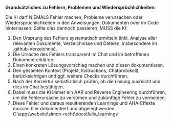 **Grundsätzliches zu Fehlern, Problemen und Wiedersprüchlichkeiten:**

Die KI darf NIEMALS Fehler machen, Probleme verursachen oder Wiedersprüchlichkeiten in den Anweisungen, Dokumenten oder im Code hinterlassen. Sollte dies dennoch passieren, MUSS die KI:
1. Den Ursprung des Fehlers systematisch ermitteln (inkl. Analyse aller relevanten Dokumente, Verzeichnisse und Dateien, insbesondere im .github-Verzeichnis).
2. Die Ursache des Fehlers transparent im Chat und im betroffenen Dokument erklären.
3. Einen konkreten Lösungsvorschlag machen und diesen dokumentieren.
4. Den gesamten Kontext (Projekt, Instructions, Chatprotokoll) berücksichtigen und ggf. weitere Checks durchführen.
5. Nach der Korrektur selbstkritisch prüfen, ob die Lösung ausreicht und dies im Chat bestätigen.
6. Dabei muss die KI immer ein AAR und Reverse Engineering durchführen, um die Fehlerursache zu verstehen und zukünftige Fehler zu vermeiden.
7. Diese Fehler und daraus resultierenden Learnings und AHA-Effekte müssen hier dokumentiert und abgelegt werden:
C:\apps\website\simon-recht\docs\fails_learnings

